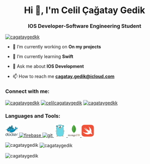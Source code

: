 <h1 align="center">Hi 👋, I'm Celil Çağatay Gedik</h1>
<h3 align="center">IOS Developer-Software Engineering Student</h3>

<p align="left"> <a href="https://twitter.com/cagataygedkk" target="blank"><img src="https://img.shields.io/twitter/follow/cagataygedkk?logo=twitter&style=for-the-badge" alt="cagataygedkk" /></a> </p>

- 🔭 I’m currently working on **On my projects**

- 🌱 I’m currently learning **Swift**

- 💬 Ask me about **IOS Development**

- 📫 How to reach me **cagatay.gedik@icloud.com**

<h3 align="left">Connect with me:</h3>
<p align="left">
<a href="https://twitter.com/cagataygedkk" target="blank"><img align="center" src="https://raw.githubusercontent.com/rahuldkjain/github-profile-readme-generator/master/src/images/icons/Social/twitter.svg" alt="cagataygedkk" height="30" width="40" /></a>
<a href="https://linkedin.com/in/celilcagataygedik" target="blank"><img align="center" src="https://raw.githubusercontent.com/rahuldkjain/github-profile-readme-generator/master/src/images/icons/Social/linked-in-alt.svg" alt="celilcagataygedik" height="30" width="40" /></a>
<a href="https://stackoverflow.com/users/cagataygedkk" target="blank"><img align="center" src="https://raw.githubusercontent.com/rahuldkjain/github-profile-readme-generator/master/src/images/icons/Social/stack-overflow.svg" alt="cagataygedkk" height="30" width="40" /></a>
</p>

<h3 align="left">Languages and Tools:</h3>
<p align="left"> <a href="https://www.docker.com/" target="_blank" rel="noreferrer"> <img src="https://raw.githubusercontent.com/devicons/devicon/master/icons/docker/docker-original-wordmark.svg" alt="docker" width="40" height="40"/> </a> <a href="https://firebase.google.com/" target="_blank" rel="noreferrer"> <img src="https://www.vectorlogo.zone/logos/firebase/firebase-icon.svg" alt="firebase" width="40" height="40"/> </a> <a href="https://git-scm.com/" target="_blank" rel="noreferrer"> <img src="https://www.vectorlogo.zone/logos/git-scm/git-scm-icon.svg" alt="git" width="40" height="40"/> </a> <a href="https://golang.org" target="_blank" rel="noreferrer"> <img src="https://raw.githubusercontent.com/devicons/devicon/master/icons/go/go-original.svg" alt="go" width="40" height="40"/> </a> <a href="https://www.mongodb.com/" target="_blank" rel="noreferrer"> <img src="https://raw.githubusercontent.com/devicons/devicon/master/icons/mongodb/mongodb-original-wordmark.svg" alt="mongodb" width="40" height="40"/> </a> <a href="https://developer.apple.com/swift/" target="_blank" rel="noreferrer"> <img src="https://raw.githubusercontent.com/devicons/devicon/master/icons/swift/swift-original.svg" alt="swift" width="40" height="40"/> </a> </p>

<p><img align="left" src="https://github-readme-stats.vercel.app/api/top-langs?username=cagataygedik&show_icons=true&locale=en&layout=compact" alt="cagataygedik" /></p>

<p>&nbsp;<img align="center" src="https://github-readme-stats.vercel.app/api?username=cagataygedik&show_icons=true&locale=en" alt="cagataygedik" /></p>

<p><img align="center" src="https://github-readme-streak-stats.herokuapp.com/?user=cagataygedik&" alt="cagataygedik" /></p>

